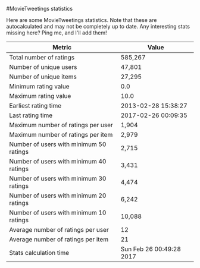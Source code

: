 #MovieTweetings statistics

Here are some MovieTweetings statistics. Note that these are autocalculated and may not be completely up to date. Any interesting stats missing here? Ping me, and I'll add them!

Metric | Value
--- | ---
Total number of ratings                 | 585,267
Number of unique users                  | 47,801
Number of unique items                  | 27,295
Minimum rating value                    | 0.0
Maximum rating value                    | 10.0
Earliest rating time                    | 2013-02-28 15:38:27
Last rating time                        | 2017-02-26 00:09:35
Maximum number of ratings per user      | 1,904
Maximum number of ratings per item      | 2,979
Number of users with minimum 50 ratings | 2,715
Number of users with minimum 40 ratings | 3,431
Number of users with minimum 30 ratings | 4,474
Number of users with minimum 20 ratings | 6,242
Number of users with minimum 10 ratings | 10,088
Average number of ratings per user      | 12
Average number of ratings per item      | 21
Stats calculation time                  | Sun Feb 26 00:49:28 2017

